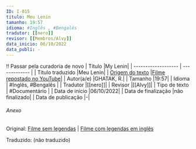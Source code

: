 ```yaml
---
ID: I-015
titulo: Meu Lenin
tamanho: 19:57
idioma: #Inglês , #Bengalês 
tradutor: [[nero]]
revisor: [[Membros/Alvy]]
data_inicio: 06/10/2022
data_publi: -
---
```

!! Passar pela curadoria de novo
| Título              |My Lenin|
| ------------------- | ------------- |
| Título traduzido    |Meu Lenin|
| [Origem do texto](https://youtu.be/jMQ1YMTkxrE)   |[Filme repostado no YouTube](https://youtu.be/jMQ1YMTkxrE)|
| Autor(a/e)          |GHATAK, R.|
| Tamanho             |19:57|
| Idioma              | #Inglês, #Bengalês |
| Tradutor            |[[nero]]|
| Revisor             |[[Alvy]]|
| Tipo de texto       | #Documentário |
| Data de início      |06/10/2022|
| Data de finalização |não finalizado|
| Data de publicação  |-|

###### Anexo
Original: [Filme sem legendas](https://www.youtube.com/watch?v=sOXpweeGSbE) | [Filme com legendas em inglês](https://youtu.be/jMQ1YMTkxrE)

Traduzido: (não traduzido)